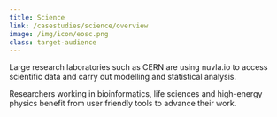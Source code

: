 ```yaml
---
title: Science
link: /casestudies/science/overview
image: /img/icon/eosc.png
class: target-audience
---
```


Large research laboratories such as CERN are using nuvla.io to access scientific data and carry out modelling and statistical analysis.

Researchers working in bioinformatics, life sciences and high-energy physics benefit from user friendly tools to advance their work. 

